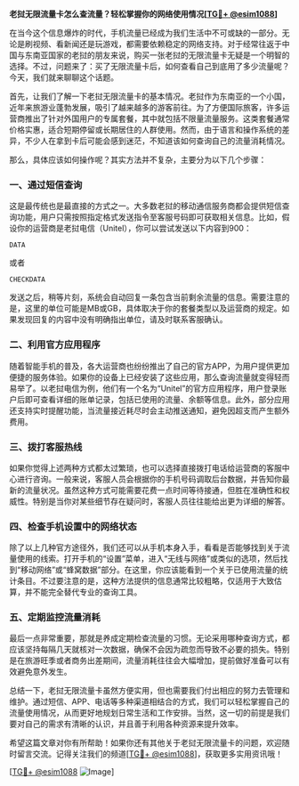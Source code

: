 **老挝无限流量卡怎么查流量？轻松掌握你的网络使用情况[[TG💪+ @esim1088](https://t.me/s/esim1088)]**

在当今这个信息爆炸的时代，手机流量已经成为我们生活中不可或缺的一部分。无论是刷视频、看新闻还是玩游戏，都需要依赖稳定的网络支持。对于经常往返于中国与东南亚国家的老挝的朋友来说，购买一张老挝的无限流量卡无疑是一个明智的选择。不过，问题来了：买了无限流量卡后，如何查看自己到底用了多少流量呢？今天，我们就来聊聊这个话题。

首先，让我们了解一下老挝无限流量卡的基本情况。老挝作为东南亚的一个小国，近年来旅游业蓬勃发展，吸引了越来越多的游客前往。为了方便国际旅客，许多运营商推出了针对外国用户的专属套餐，其中就包括不限量流量服务。这类套餐通常价格实惠，适合短期停留或长期居住的人群使用。然而，由于语言和操作系统的差异，不少人在拿到卡后可能会感到迷茫，不知道该如何查询自己的流量消耗情况。

那么，具体应该如何操作呢？其实方法并不复杂，主要分为以下几个步骤：

### 一、通过短信查询

这是最传统也是最直接的方式之一。大多数老挝的移动通信服务商都会提供短信查询功能，用户只需按照指定格式发送指令至客服号码即可获取相关信息。比如，假设你的运营商是老挝电信（Unitel），你可以尝试发送以下内容到900：

```
DATA
```

或者

```
CHECKDATA
```

发送之后，稍等片刻，系统会自动回复一条包含当前剩余流量的信息。需要注意的是，这里的单位可能是MB或GB，具体取决于你的套餐类型以及运营商的规定。如果发现回复的内容中没有明确指出单位，请及时联系客服确认。

### 二、利用官方应用程序

随着智能手机的普及，各大运营商也纷纷推出了自己的官方APP，为用户提供更加便捷的服务体验。如果你的设备上已经安装了这些应用，那么查询流量就变得轻而易举了。以老挝电信为例，他们有一个名为“Unitel”的官方应用程序，用户登录账户后即可查看详细的账单记录，包括已使用的流量、余额等信息。此外，部分应用还支持实时提醒功能，当流量接近耗尽时会主动推送通知，避免因超支而产生额外费用。

### 三、拨打客服热线

如果你觉得上述两种方式都太过繁琐，也可以选择直接拨打电话给运营商的客服中心进行咨询。一般来说，客服人员会根据你的手机号码调取后台数据，并告知你最新的流量状况。虽然这种方式可能需要花费一点时间等待接通，但胜在准确性和权威性。特别是当你对某些细节存在疑问时，客服人员往往能给出更为详细的解答。

### 四、检查手机设置中的网络状态

除了以上几种官方途径外，我们还可以从手机本身入手，看看是否能够找到关于流量使用的线索。打开手机的“设置”菜单，进入“无线与网络”或类似的选项，然后找到“移动网络”或“蜂窝数据”部分。在这里，你应该能看到一个关于已使用流量的统计条目。不过要注意的是，这种方法提供的信息通常比较粗略，仅适用于大致估算，并不能完全替代专业的查询工具。

### 五、定期监控流量消耗

最后一点非常重要，那就是养成定期检查流量的习惯。无论采用哪种查询方式，都应该坚持每隔几天就核对一次数据，确保不会因为疏忽而导致不必要的损失。特别是在旅游旺季或者商务出差期间，流量消耗往往会大幅增加，提前做好准备可以有效避免意外发生。

总结一下，老挝无限流量卡虽然方便实用，但也需要我们付出相应的努力去管理和维护。通过短信、APP、电话等多种渠道相结合的方式，我们可以轻松掌握自己的流量使用情况，从而更好地规划日常生活和工作安排。当然，这一切的前提是我们要对自己的需求有清晰的认识，并且善于利用各种资源来提升效率。

希望这篇文章对你有所帮助！如果你还有其他关于老挝无限流量卡的问题，欢迎随时留言交流。记得关注我们的频道[[TG💪+ @esim1088](https://t.me/s/esim1088)]，获取更多实用资讯哦！

[[TG💪+ @esim1088](https://t.me/s/esim1088) ![Image](https://i.postimg.cc/4NQfJmqS/Snipaste-2025-05-13-00-14-12.png)]